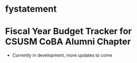 # fystatement

# Fiscal Year Budget Tracker for CSUSM CoBA Alumni Chapter

- Currently in development, more updates to come